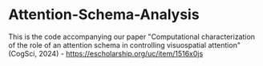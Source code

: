 # Attention-Schema-Analysis
This is the code accompanying our paper "Computational characterization of the role of an attention schema in controlling visuospatial attention" (CogSci, 2024) - https://escholarship.org/uc/item/1516x0js

